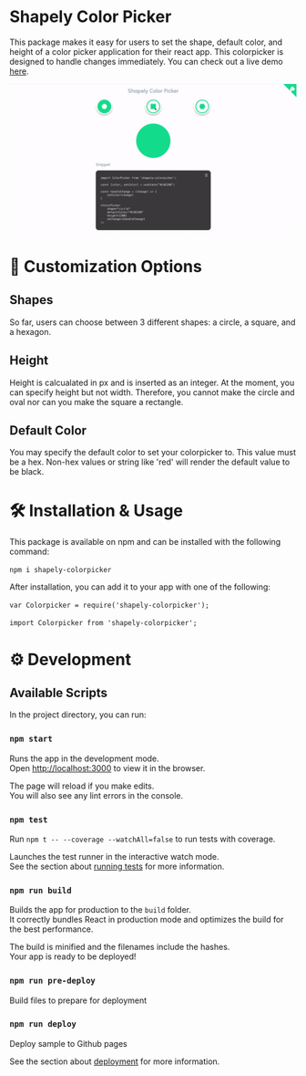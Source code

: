 # Shapely Color Picker 

This package makes it easy for users to set the shape, default color, and height of a color picker application for their react app. This colorpicker is designed to handle changes immediately. You can check out a live demo [here](http://lindseytam.com/colorpicker/).

![](https://github.com/lindseytam/colorpicker/blob/main/images/demo.gif)


# 🎨 Customization Options

## Shapes

So far, users can choose between 3 different shapes: a circle, a square, and a hexagon. 

## Height

Height is calcualated in px and is inserted as an integer. At the moment, you can specify height but not width. Therefore, you cannot make the circle and oval nor can you make the square a rectangle.

## Default Color

You may specify the default color to set your colorpicker to. This value must be a hex. Non-hex values or string like 'red' will render the default value to be black.

# 🛠️ Installation & Usage

This package is available on npm and can be installed with the following command:

`npm i shapely-colorpicker`

After installation, you can add it to your app with one of the following:

`var Colorpicker = require('shapely-colorpicker');`

`import Colorpicker from 'shapely-colorpicker';`

# ⚙️ Development 

## Available Scripts

In the project directory, you can run:

### `npm start`

Runs the app in the development mode.\
Open [http://localhost:3000](http://localhost:3000) to view it in the browser.

The page will reload if you make edits.\
You will also see any lint errors in the console.

### `npm test`

Run `npm t -- --coverage --watchAll=false` to run tests with coverage.

Launches the test runner in the interactive watch mode.\
See the section about [running tests](https://facebook.github.io/create-react-app/docs/running-tests) for more information.

### `npm run build`

Builds the app for production to the `build` folder.\
It correctly bundles React in production mode and optimizes the build for the best performance.

The build is minified and the filenames include the hashes.\
Your app is ready to be deployed!

### `npm run pre-deploy`

Build files to prepare for deployment

### `npm run deploy`

Deploy sample to Github pages



See the section about [deployment](https://facebook.github.io/create-react-app/docs/deployment) for more information.
